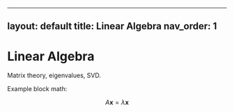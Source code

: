 
---
layout: default
title: Linear Algebra
nav_order: 1
---

# Linear Algebra

Matrix theory, eigenvalues, SVD.

Example block math:

$$
A \mathbf{x} = \lambda \mathbf{x}
$$
